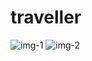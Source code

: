 # traveller

![img-1](https://user-images.githubusercontent.com/42955212/71823106-58e05a00-304b-11ea-8163-ec1402b34a86.png)
![img-2](https://user-images.githubusercontent.com/42955212/71823111-5aaa1d80-304b-11ea-8268-ca2d1bdbeef4.png)
